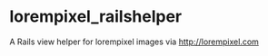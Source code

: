 lorempixel_railshelper
======================

A Rails view helper for lorempixel images via http://lorempixel.com
